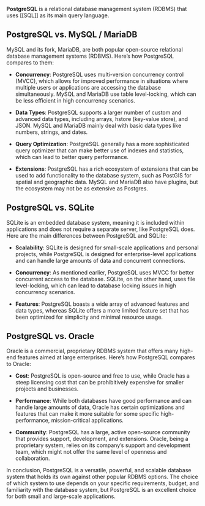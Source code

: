 **PostgreSQL** is a relational database management system (RDBMS) that uses [[SQL]] as its main query language.
## PostgreSQL vs. MySQL / MariaDB

MySQL and its fork, MariaDB, are both popular open-source relational database management systems (RDBMS). Here’s how PostgreSQL compares to them:

- **Concurrency**: PostgreSQL uses multi-version concurrency control (MVCC), which allows for improved performance in situations where multiple users or applications are accessing the database simultaneously. MySQL and MariaDB use table level-locking, which can be less efficient in high concurrency scenarios.
    
- **Data Types**: PostgreSQL supports a larger number of custom and advanced data types, including arrays, hstore (key-value store), and JSON. MySQL and MariaDB mainly deal with basic data types like numbers, strings, and dates.
    
- **Query Optimization**: PostgreSQL generally has a more sophisticated query optimizer that can make better use of indexes and statistics, which can lead to better query performance.
    
- **Extensions**: PostgreSQL has a rich ecosystem of extensions that can be used to add functionality to the database system, such as PostGIS for spatial and geographic data. MySQL and MariaDB also have plugins, but the ecosystem may not be as extensive as Postgres.
    

## PostgreSQL vs. SQLite

SQLite is an embedded database system, meaning it is included within applications and does not require a separate server, like PostgreSQL does. Here are the main differences between PostgreSQL and SQLite:

- **Scalability**: SQLite is designed for small-scale applications and personal projects, while PostgreSQL is designed for enterprise-level applications and can handle large amounts of data and concurrent connections.
    
- **Concurrency**: As mentioned earlier, PostgreSQL uses MVCC for better concurrent access to the database. SQLite, on the other hand, uses file level-locking, which can lead to database locking issues in high concurrency scenarios.
    
- **Features**: PostgreSQL boasts a wide array of advanced features and data types, whereas SQLite offers a more limited feature set that has been optimized for simplicity and minimal resource usage.
    

## PostgreSQL vs. Oracle

Oracle is a commercial, proprietary RDBMS system that offers many high-end features aimed at large enterprises. Here’s how PostgreSQL compares to Oracle:

- **Cost**: PostgreSQL is open-source and free to use, while Oracle has a steep licensing cost that can be prohibitively expensive for smaller projects and businesses.
    
- **Performance**: While both databases have good performance and can handle large amounts of data, Oracle has certain optimizations and features that can make it more suitable for some specific high-performance, mission-critical applications.
    
- **Community**: PostgreSQL has a large, active open-source community that provides support, development, and extensions. Oracle, being a proprietary system, relies on its company’s support and development team, which might not offer the same level of openness and collaboration.
    

In conclusion, PostgreSQL is a versatile, powerful, and scalable database system that holds its own against other popular RDBMS options. The choice of which system to use depends on your specific requirements, budget, and familiarity with the database system, but PostgreSQL is an excellent choice for both small and large-scale applications.



